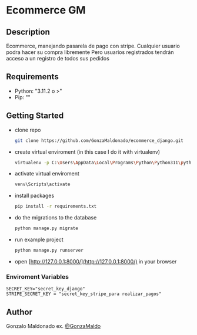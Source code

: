 Ecommerce GM
=======================

<!--
[![Lint](https://github.com/GonzaMaldonado/portafolio_front/actions/workflows/lint.yml/badge.svg?branch=master)](https://github.com/GonzaMaldonado/portafolio_front/actions/workflows/lint.yml?query=branch%3Amaster)
[![Tests](https://github.com/GonzaMaldonado/portafolio_front/actions/workflows/test.yml/badge.svg?branch=master)](https://github.com/GonzaMaldonado/portafolio_front/actions/workflows/test.yml?query=branch%3Amaster)
-->


## Description

Ecommerce, manejando pasarela de pago con stripe.
Cualquier usuario podra hacer su compra libremente 
Pero usuarios registrados tendrán acceso a un registro de todos sus pedidos


Requirements
-----------

* Python: "3.11.2 o >"
* Pip: ""


Getting Started
-----------

- clone repo

    ```bash
    git clone https://github.com/GonzaMaldonado/ecommerce_django.git
    ```

- create virtual enviroment (in this case I do it with virtualenv)

    ```bash
    virtualenv -p C:\Users\AppData\Local\Programs\Python\Python311\python.exe venv
    ```

- activate virtual enviroment

    ```bash
    venv\Scripts\activate
    ```

- install packages

    ```bash
    pip install -r requirements.txt
    ```

- do the migrations to the database

    ```bash
    python manage.py migrate
    ```

- run example project

    ```bash
    python manage.py runserver
    ```


- open [http://127.0.0.1:8000/](http://127.0.0.1:8000/) in your browser


### Enviroment Variables
```
SECRET_KEY="secret_key_django"
STRIPE_SECRET_KEY = "secret_key_stripe_para realizar_pagos"
```


## Author

Gonzalo Maldonado
ex. [@GonzaMaldo](https://instagram.com/gonzamaldonado.06)